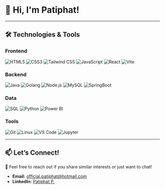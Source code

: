 # 👋 Hi, I'm **Patiphat**!


---

## 🛠️ **Technologies & Tools**

### **Frontend**
<div align="left">
  <img src="https://img.shields.io/badge/-HTML5-E34F26?style=for-the-badge&logo=html5&logoColor=white" alt="HTML5" />
  <img src="https://img.shields.io/badge/-CSS3-1572B6?style=for-the-badge&logo=css3&logoColor=white" alt="CSS3" />
  <img src="https://img.shields.io/badge/-Tailwind_CSS-06B6D4?style=for-the-badge&logo=tailwind-css&logoColor=white" alt="Tailwind CSS" />
  <img src="https://img.shields.io/badge/-JavaScript-F7DF1E?style=for-the-badge&logo=javascript&logoColor=black" alt="JavaScript" />
  <img src="https://img.shields.io/badge/-React-61DAFB?style=for-the-badge&logo=react&logoColor=black" alt="React" />
  <img src="https://img.shields.io/badge/-Vite-646CFF?style=for-the-badge&logo=vite&logoColor=white" alt="Vite" />
</div>

### **Backend**
<div align="left">
  
  <img src="https://img.shields.io/badge/Java-ED8B00?style=for-the-badge&logo=openjdk&logoColor=white" alt="๋Java" />
  <img src="https://img.shields.io/badge/Go-00ADD8?logo=Go&logoColor=white&style=for-the-badge" alt="Golang" />
  <img src="https://img.shields.io/badge/-Node.js-339933?style=for-the-badge&logo=node.js&logoColor=white" alt="Node.js" />
  <img src="https://img.shields.io/badge/-MySQL-4479A1?style=for-the-badge&logo=mysql&logoColor=white" alt="MySQL" />
  <img src="https://img.shields.io/badge/SpringBoot-6DB33F?style=for-the-badge&logo=Spring&logoColor=white&logoColor=white" alt="SpringBoot" />
</div>

### **Data**
<div align="left">
  <img src="https://img.shields.io/badge/-SQL-000?&logo=MySQL&logoColor=4479A1" alt="SQL" />
  <img src="https://img.shields.io/badge/-Python-3776AB?style=for-the-badge&logo=python&logoColor=white" alt="Python" />
  <img src="https://img.shields.io/badge/-Power_BI-F2C811?style=for-the-badge&logo=power-bi&logoColor=black" alt="Power BI" />
</div>

### **Tools**
<div align="left">
  <img src="https://img.shields.io/badge/-Git-F05032?style=for-the-badge&logo=git&logoColor=white" alt="Git" />
  <img src="https://img.shields.io/badge/-Linux-FCC624?style=for-the-badge&logo=linux&logoColor=black" alt="Linux" />
  <img src="https://img.shields.io/badge/-VS_Code-007ACC?style=for-the-badge&logo=visual-studio-code&logoColor=white" alt="VS Code" />
  <img src="https://img.shields.io/badge/-Jupyter-F37626?style=for-the-badge&logo=jupyter&logoColor=white" alt="Jupyter" />
</div>

---

## 📫 **Let’s Connect!**

💌 Feel free to reach out if you share similar interests or just want to chat!  

- **Email:** [official.patiphat@hotmail.com](mailto:official.patiphat@hotmail.com)  
- **LinkedIn:** [Patiphat P.](https://www.linkedin.com/in/ptpar)  

